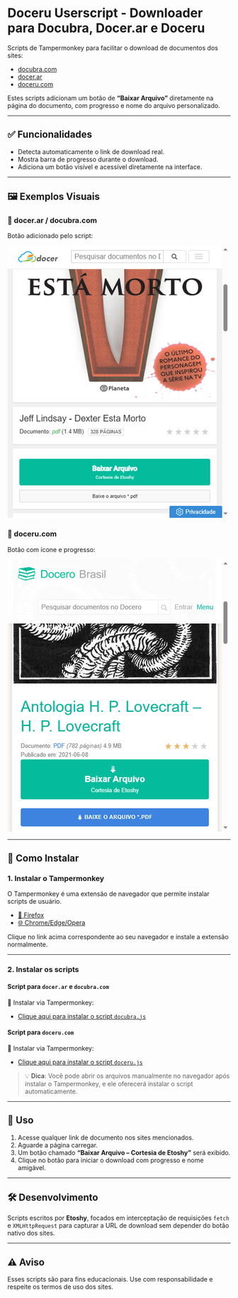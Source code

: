 # Doceru Userscript - Downloader para Docubra, Docer.ar e Doceru

Scripts de Tampermonkey para facilitar o download de documentos dos sites:

* [docubra.com](https://docubra.com)
* [docer.ar](https://docer.ar)
* [doceru.com](https://doceru.com)

Estes scripts adicionam um botão de **“Baixar Arquivo”** diretamente na página do documento, com progresso e nome do arquivo personalizado.

---

## ✅ Funcionalidades

* Detecta automaticamente o link de download real.
* Mostra barra de progresso durante o download.
* Adiciona um botão visível e acessível diretamente na interface.

---

## 🖼️ Exemplos Visuais

### 📄 docer.ar / docubra.com

Botão adicionado pelo script:

![Botão Docubra](1.png)

### 📑 doceru.com

Botão com ícone e progresso:

![Botão Doceru](2.png)

---

## 🚀 Como Instalar

### 1. Instalar o **Tampermonkey**

O Tampermonkey é uma extensão de navegador que permite instalar scripts de usuário.

* [🦊 Firefox](https://addons.mozilla.org/pt-BR/firefox/addon/tampermonkey/)
* [🌐 Chrome/Edge/Opera](https://www.tampermonkey.net/)

Clique no link acima correspondente ao seu navegador e instale a extensão normalmente.

---

### 2. Instalar os scripts

#### Script para `docer.ar` e `docubra.com`

🔗 Instalar via Tampermonkey:

* [Clique aqui para instalar o script `docubra.js`](./docubra.js)

#### Script para `doceru.com`

🔗 Instalar via Tampermonkey:

* [Clique aqui para instalar o script `doceru.js`](./doceru.js)

> 💡 **Dica**: Você pode abrir os arquivos manualmente no navegador após instalar o Tampermonkey, e ele oferecerá instalar o script automaticamente.

---

## 📘 Uso

1. Acesse qualquer link de documento nos sites mencionados.
2. Aguarde a página carregar.
3. Um botão chamado **“Baixar Arquivo – Cortesia de Etoshy”** será exibido.
4. Clique no botão para iniciar o download com progresso e nome amigável.

---

## 🛠️ Desenvolvimento

Scripts escritos por **Etoshy**, focados em interceptação de requisições `fetch` e `XMLHttpRequest` para capturar a URL de download sem depender do botão nativo dos sites.

---

## ⚠️ Aviso

Esses scripts são para fins educacionais. Use com responsabilidade e respeite os termos de uso dos sites.
